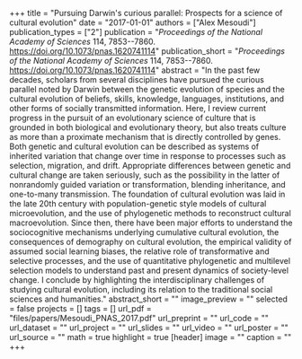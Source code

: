 +++
title = "Pursuing Darwin's curious parallel: Prospects for a science of cultural evolution"
date = "2017-01-01"
authors = ["Alex Mesoudi"]
publication_types = ["2"]
publication = "_Proceedings of the National Academy of Sciences_ 114, 7853--7860. https://doi.org/10.1073/pnas.1620741114"
publication_short = "_Proceedings of the National Academy of Sciences_ 114, 7853--7860. https://doi.org/10.1073/pnas.1620741114"
abstract = "In the past few decades, scholars from several disciplines have pursued the curious parallel noted by Darwin between the genetic evolution of species and the cultural evolution of beliefs, skills, knowledge, languages, institutions, and other forms of socially transmitted information. Here, I review current progress in the pursuit of an evolutionary science of culture that is grounded in both biological and evolutionary theory, but also treats culture as more than a proximate mechanism that is directly controlled by genes. Both genetic and cultural evolution can be described as systems of inherited variation that change over time in response to processes such as selection, migration, and drift. Appropriate differences between genetic and cultural change are taken seriously, such as the possibility in the latter of nonrandomly guided variation or transformation, blending inheritance, and one-to-many transmission. The foundation of cultural evolution was laid in the late 20th century with population-genetic style models of cultural microevolution, and the use of phylogenetic methods to reconstruct cultural macroevolution. Since then, there have been major efforts to understand the sociocognitive mechanisms underlying cumulative cultural evolution, the consequences of demography on cultural evolution, the empirical validity of assumed social learning biases, the relative role of transformative and selective processes, and the use of quantitative phylogenetic and multilevel selection models to understand past and present dynamics of society-level change. I conclude by highlighting the interdisciplinary challenges of studying cultural evolution, including its relation to the traditional social sciences and humanities."
abstract_short = ""
image_preview = ""
selected = false
projects = []
tags = []
url_pdf = "files/papers/Mesoudi_PNAS_2017.pdf"
url_preprint = ""
url_code = ""
url_dataset = ""
url_project = ""
url_slides = ""
url_video = ""
url_poster = ""
url_source = ""
math = true
highlight = true
[header]
image = ""
caption = ""
+++
